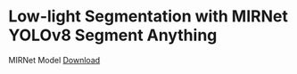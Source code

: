 # Low-light Segmentation with MIRNet YOLOv8 Segment Anything

MIRNet Model [Download](https://drive.google.com/file/d/1vdkTeiEDKbXQGO1QeaRw5vQqrQiTrcJx/view?usp=sharing)
